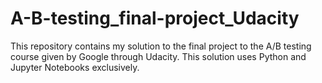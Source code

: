 # A-B-testing_final-project_Udacity
This repository contains my solution to the final project to the A/B testing course given by Google through Udacity. This solution uses Python and Jupyter Notebooks exclusively.
